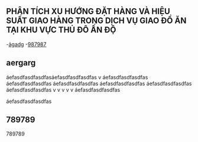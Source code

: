 ## PHÂN TÍCH XU HƯỚNG ĐẶT HÀNG VÀ HIỆU SUẤT GIAO HÀNG TRONG DỊCH VỤ GIAO ĐỒ ĂN TẠI KHU VỰC THỦ ĐÔ ẤN ĐỘ
-[ảgadg](#aergarg)
-[987987](#789789)

## aergarg
áefasdfasdfasdfasáefasdfasdfasdfas
v
áefasdfasdfasdfas
áefasdfasdfasdfas
áefasdfasdfasdfas
áefasdfasdfasdfas
áefasdfasdfasdfas
áefasdfasdfasdfas
v
v
v
v
v
áefasdfasdfasdfas

áefasdfasdfasdfas
## 789789
789789
